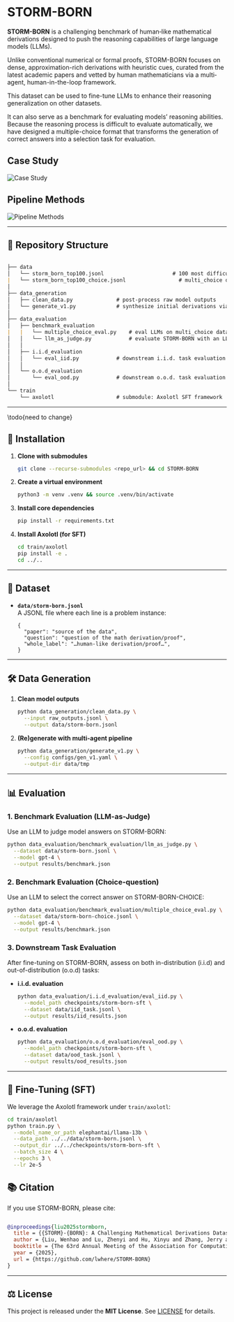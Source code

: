 # STORM-BORN

**STORM-BORN** is a challenging benchmark of human‐like mathematical derivations designed to push the reasoning capabilities of large language models (LLMs). 

Unlike conventional numerical or formal proofs, STORM-BORN focuses on dense, approximation-rich derivations with heuristic cues, curated from the latest academic papers and vetted by human mathematicians via a multi‐agent, human-in-the-loop framework.

This dataset can be used to fine-tune LLMs to enhance their reasoning generalization on other datasets.

It can also serve as a benchmark for evaluating models’ reasoning abilities. Because the reasoning process is difficult to evaluate automatically, we have designed a multiple-choice format that transforms the generation of correct answers into a selection task for evaluation.

## Case Study

![Case Study](./train/case_study.png)

## Pipeline Methods

![Pipeline Methods](./train/methods.png)

---

## 📂 Repository Structure
```markdown

├── data
│   └── storm_born_top100.jsonl                      # 100 most difficult problems (from 2,000 samples)
|   └── storm_born_top100_choice.jsonl                 # multi_choice data converted from storm-born
│
├── data_generation
│   ├── clean_data.py              # post-process raw model outputs
│   └── generate_v1.py             # synthesize initial derivations via multi-agent pipeline
│
├── data_evaluation
│   ├── benchmark_evaluation
|   |   └── multiple_choice_eval.py    # eval LLMs on multi_choice data
│   │   └── llm_as_judge.py            # evaluate STORM-BORN with an LLM-as-Judge
│   │
│   ├── i.i.d_evaluation
│   │   └── eval_iid.py            # downstream i.i.d. task evaluation script
│   │
│   └── o.o.d_evaluation
│       └── eval_ood.py            # downstream o.o.d. task evaluation script
│
└── train
    └── axolotl                    # submodule: Axolotl SFT framework
```

---

\todo{need to change}
## 🚀 Installation

1. **Clone with submodules**  
   ```bash
   git clone --recurse-submodules <repo_url> && cd STORM-BORN
   ```

2. **Create a virtual environment**  
   ```bash
   python3 -m venv .venv && source .venv/bin/activate
   ```

3. **Install core dependencies**  
   ```bash
   pip install -r requirements.txt
   ```

4. **Install Axolotl (for SFT)**  
   ```bash
   cd train/axolotl
   pip install -e .
   cd ../..
   ```

---

## 📖 Dataset

- **`data/storm-born.jsonl`**  
  A JSONL file where each line is a problem instance:
  ```jsonc
  {
    "paper": "source of the data",
    "question": "question of the math derivation/proof",
    "whole_label": "…human-like derivation/proof…",
  }
  ```

---

## 🛠️ Data Generation

1. **Clean model outputs**  
   ```bash
   python data_generation/clean_data.py \
     --input raw_outputs.jsonl \
     --output data/storm-born.jsonl
   ```

2. **(Re)generate with multi-agent pipeline**  
   ```bash
   python data_generation/generate_v1.py \
     --config configs/gen_v1.yaml \
     --output-dir data/tmp
   ```

---

## 📊 Evaluation

### 1. Benchmark Evaluation (LLM-as-Judge)

Use an LLM to judge model answers on STORM-BORN:

```bash
python data_evaluation/benchmark_evaluation/llm_as_judge.py \
  --dataset data/storm-born.jsonl \
  --model gpt-4 \
  --output results/benchmark.json
```
### 2. Benchmark Evaluation (Choice-question)

Use an LLM to select the correct answer on STORM-BORN-CHOICE:
```bash
python data_evaluation/benchmark_evaluation/multiple_choice_eval.py \
  --dataset data/storm-born-choice.jsonl \
  --model gpt-4 \
  --output results/benchmark.json
```
### 3. Downstream Task Evaluation

After fine-tuning on STORM-BORN, assess on both in-distribution (i.i.d) and out-of-distribution (o.o.d) tasks:

- **i.i.d. evaluation**  
  ```bash
  python data_evaluation/i.i.d_evaluation/eval_iid.py \
    --model_path checkpoints/storm-born-sft \
    --dataset data/iid_task.jsonl \
    --output results/iid_results.json
  ```

- **o.o.d. evaluation**  
  ```bash
  python data_evaluation/o.o.d_evaluation/eval_ood.py \
    --model_path checkpoints/storm-born-sft \
    --dataset data/ood_task.jsonl \
    --output results/ood_results.json
  ```

---

## 🤖 Fine-Tuning (SFT)

We leverage the Axolotl framework under `train/axolotl`:

```bash
cd train/axolotl
python train.py \
  --model_name_or_path elephantai/llama-13b \
  --data_path ../../data/storm-born.jsonl \
  --output_dir ../../checkpoints/storm-born-sft \
  --batch_size 4 \
  --epochs 3 \
  --lr 2e-5
```



## 📚 Citation

If you use STORM-BORN, please cite:

```bibtex

@inproceedings{liu2025stormborn,
  title = {{STORM}-{BORN}: A Challenging Mathematical Derivations Dataset Curated via a Human-in-the-Loop Multi-Agent Framework},
  author = {Liu, Wenhao and Lu, Zhenyi and Hu, Xinyu and Zhang, Jerry and Li, Dailin and Cen, Jiacheng and Cao, Huilin and Wang, Haiteng and Li, Yuhan and Xie, Kun and Li, Dandan and Zhang, Pei and Zhang, Chengbo and Ren, Yuxiang and Ma, Yan and Huang, Xiaohong},
  booktitle = {The 63rd Annual Meeting of the Association for Computational Linguistics},
  year = {2025},
  url = {https://github.com/lwhere/STORM-BORN}
}
```

---

## ⚖️ License

This project is released under the **MIT License**. See [LICENSE](./LICENSE) for details.
```
